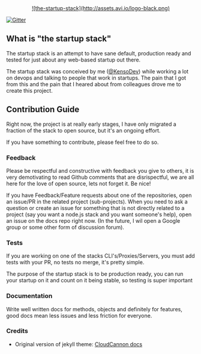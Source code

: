 <a href="http://the-startup-stack.com" style="text-align: center; display: block;">
  ![the-startup-stack](http://assets.avi.io/logo-black.png)
</a>

[![Gitter](https://badges.gitter.im/Join%20Chat.svg)](https://gitter.im/the-startup-stack/general)

## What is "the startup stack"

The startup stack is an attempt to have sane default, production ready and tested for just about any web-based startup out there.

The startup stack was conceived by me ([@KensoDev](http://twitter.com/KensoDev)) while working a lot on devops and talking to people that work in startups. The pain that I got from this and the pain that I heared about from colleagues drove me to create this project.

## Contribution Guide

Right now, the project is at really early stages, I have only migrated a fraction of the stack to open source, but it's an ongoing effort.

If you have something to contribute, please feel free to do so.

### Feedback

Please be respectful and constructive with feedback you give to others, it is very demotivating to read Github comments that are disrispectful, we are all here for the love of open source, lets not forget it. Be nice!

If you have Feedback/Feature requests about one of the repositories, open an issue/PR in the related project (sub-projects).
When you need to ask a question or create an issue for something that is not directly related to a project (say you want a node.js stack and you want someone's help), open an issue on the docs repo right now. (In the future, I wil open a Google group or some other form of discussion forum).

### Tests

If you are working on one of the stacks CLI's/Proxies/Servers, you must add tests with your PR, no tests no merge, it's pretty simple.

The purpose of the startup stack is to be production ready, you can run your startup on it and count on it being stable, so testing is super important

### Documentation

Write well written docs for methods, objects and definitely for features, good docs mean less issues and less friction for everyone.

### Credits

* Original version of jekyll theme: [CloudCannon docs](http://docs.cloudcannon.com/)



